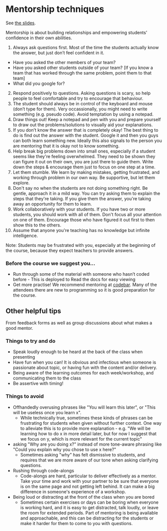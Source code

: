 # Mentorship techniques

See [the slides](https://docs.google.com/presentation/d/1aYncaSB8ffVnccyBIisftG0FaBZK-RUHe2UM5AC4m-o/edit?usp=sharing).

Mentorship is about building relationships and empowering students' confidence in their own abilities.

1. Always ask questions first. Most of the time the students actually know the answer, but just don’t feel confident in it.
  + Have you asked the other members of your team?
  + Have you asked other students outside of your team? [If you know a team that has worked through the same problem, point them to that team]
  + What did you google for?
2. Respond positively to questions. Asking questions is scary, so help people to feel comfortable and try to encourage that behaviour.
3. The student should always be in control of the keyboard and mouse (don’t type for them). Very occassionally, you might need to write something (e.g. pseudo code). Avoid temptation by using a notepad.
4. Draw things out! Keep a notepad and pen with you and prepare yourself to draw out the problems/solutions to visually aid your explanations.
5. If you don’t know the answer that is completely okay! The best thing to do is find out the answer with the student. Google it and then you guys can both learn something new. Ideally this also signals to the person you are mentoring that it is okay not to know something.
6. Help break big problems down into small ones, especially if a student seems like they're feeling overwhelmed. They need to be shown they can figure it out on their own, you are just there to guide them. Write down the steps & encourage them just to focus on one step at a time.
7. Let them stumble. We learn by making mistakes, getting frustrated, and working through problem in our own way. Be supportive, but let them explore.
8. Don't say no when the students are not doing something right. Be gentle, approach it in a mild way. You can try asking them to explain the steps that they're taking. If you give them the answer, you're taking away an opportunity for them to learn.
9. Work collaboratively with your students. If you have two or more students, you should work with all of them. Don't focus all your attention on one of them. Encourage those who have figured it out first to then show this to the others.
10. Assume that anyone you're teaching has no knowledge but infinite intelligence.

Note: Students may be frustrated with you, especially at the beginning of the course, because they expect teachers to provide answers.


### Before the course we suggest you...

* Run through some of the material with someone who hasn’t coded before - This is deployed to Read the docs for easy viewing
* Get more practise! We recommend mentoring at [codebar](https://codebar.io/member/new). Many of the attendees there are new to programming so it is good preparation for the course.


## Other helpful tips
From feedback forms as well as group discussions about what makes a good mentor.

### Things to try and do
- Speak loudly enough to be heard at the back of the class when presenting
- Have fun when you can! It is obvious and infectious when someone is passionate about topic, or having fun with the content and/or delivery.
- Being aware of the learning outcomes for each week/workshop, and communicating them to the class
- Be assertive with timing!

### Things to avoid
- Offhandedly overusing phrases like "You will learn this later", or "This will be useless once you learn x".
   - While technically true, sometimes these kinds of phrases can be frustrating for students when given without further context. One way to alleviate this is to provide more explanation - e.g. "We will be learning how to do x in more detail later, but for now I suggest that we focus on y, which is more relevant for the current topic"
- asking "Why are you doing x?" instead of more tone-aware phrasing like "Could you explain why you chose to use x here?"
   - Sometimes asking "why" has felt dismissive to students, and requires that we are more aware of our tone when asking clarifying questions.
- Rushing through code-alongs
   - Code-alongs are hard, particular to deliver effectively as a mentor. Take your time and work with your partner to be sure that everyone is on the same page and not getting left behind. It can make a big difference in someone's experience of a workshop.
- Being loud or distracting at the front of the class when you are bored
   - Sometimes certain exercises or days can be boring when everyone is working hard, and it is easy to get distracted, talk loudly, or leave the room for extended periods. Part of mentoring is being available and approachable, and this can be distracting for the students or make it harder for them to come to you with questions.

